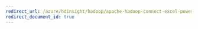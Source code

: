 ```yaml
---
redirect_url: /azure/hdinsight/hadoop/apache-hadoop-connect-excel-power-query
redirect_document_id: true
---
```

